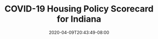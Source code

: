 ---
title: "COVID-19 Housing Policy Scorecard for Indiana"
date: 2020-04-09T20:43:49-08:00
layout: single
type: covid-policy-rankings
state_abbrev: in # use state abbreviation.
state_title: Indiana
photoCredit:
hasSubnav: true
fbImage: /images/assets/el-scorecard-social-000006.png
twImage: /images/assets/el-scorecard-social-000006.png
socialDescription: COVID-19 Housing Policy Scorecard for Indiana
description: See how Indiana ranks in our nationwide scorecard of housing policies in response to COVID-19.
url: /covid-policy-scorecard/in
aliases:
    - /covid-policy-scorecard/in
    - /covid-policy-scorecard/indiana
    - /es/covid-policy-scorecard/in
    - /es/covid-policy-scorecard/indiana
---
